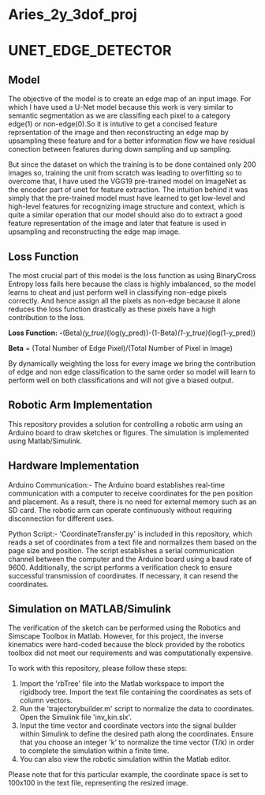 
# Aries_2y_3dof_proj 

# UNET_EDGE_DETECTOR
## Model
The objective of the model is to create an edge map of an input image. For which I have used a U-Net model because this work is very similar to semantic segmentation as we are classifing each pixel to a category edge(1) or non-edge(0).So it is intutive to get a concised feature reprsentation of the image and then reconstructing an edge map by upsampling these feature and for a better information flow we have residual conection between features during down sampling and up sampling. 

But since the dataset on which the training is to be done contained only 200 images so, training the unit from scratch was leading to overfitting so to overcome that, I have used the VGG19 pre-trained model on ImageNet as the encoder part of unet for feature extraction. The intuition behind it was simply that the pre-trained model must have learned to get low-level and high-level features for recognizing image structure and context, which is quite a similar operation that our model should also do to extract a good feature representation of the image and later that feature is used in upsampling and reconstructing the edge map image.

## Loss Function
The most crucial part of this model is the loss function as using BinaryCross Entropy loss fails here because the class is highly imbalanced, so the model learns to cheat and just perform well in classifying non-edge pixels correctly. And hence assign all the pixels as non-edge because it alone reduces the loss function drastically as these pixels have a high contribution to the loss. 

**Loss Function:**  **-**(Beta)*(y_true)*(log(y_pred))-(1-Beta)*(1-y_true)*(log(1-y_pred))

**Beta** = (Total Number of Edge Pixel)/(Total Number of Pixel in Image)

By dynamically weighting the loss for every image we bring the contribution of edge and non edge classification to the same order so model will learn to perform well on both classifications and will not give a biased output.

## Robotic Arm Implementation

This repository provides a solution for controlling a robotic arm using an Arduino board to draw sketches or figures. The simulation is implemented using Matlab/Simulink.
## Hardware Implementation

Arduino Communication:-
 The Arduino board establishes real-time communication with a computer to receive coordinates for the pen position and placement. As a result, there is no need for external memory such as an SD card. The robotic arm can operate continuously without requiring disconnection for different uses.

Python Script:-
 'CoordinateTransfer.py' is included in this repository, which reads a set of coordinates from a text file and normalizes them based on the page size and position. The script establishes a serial communication channel between the computer and the Arduino board using a baud rate of 9600. Additionally, the script performs a verification check to ensure successful transmission of coordinates. If necessary, it can resend the coordinates.
## Simulation on MATLAB/Simulink
The verification of the sketch can be performed using the Robotics and Simscape Toolbox in Matlab. However, for this project, the inverse kinematics were hard-coded because the block provided by the robotics toolbox did not meet our requirements and was computationally expensive.

To work with this repository, please follow these steps:

1. Import the 'rbTree' file into the Matlab workspace to import the rigidbody tree. Import the text file containing the coordinates as sets of column vectors.
2. Run the 'trajectorybuilder.m' script to normalize the data to coordinates. Open the Simulink file 'inv_kin.slx'. 
3. Input the time vector and coordinate vectors into the signal builder within Simulink to define the desired path along the coordinates. Ensure that you choose an integer 'k' to normalize the time vector (T/k) in order to complete the simulation within a finite time. 
4. You can also view the robotic simulation within the Matlab editor. 

Please note that for this particular example, the coordinate space is set to 100x100 in the text file, representing the resized image.
